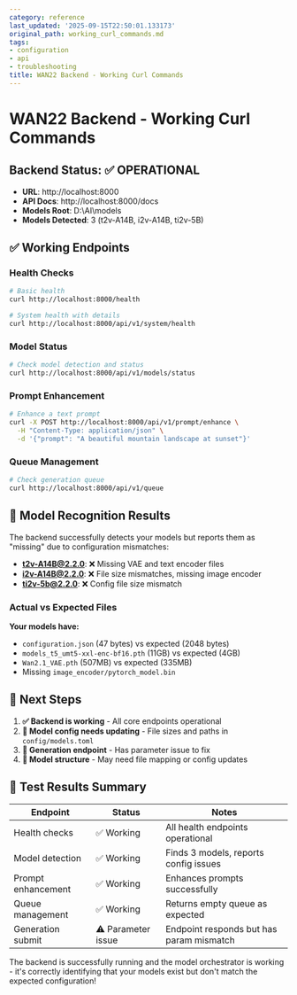 ```yaml
---
category: reference
last_updated: '2025-09-15T22:50:01.133173'
original_path: working_curl_commands.md
tags:
- configuration
- api
- troubleshooting
title: WAN22 Backend - Working Curl Commands
---
```


# WAN22 Backend - Working Curl Commands

## Backend Status: ✅ OPERATIONAL

- **URL**: http://localhost:8000
- **API Docs**: http://localhost:8000/docs
- **Models Root**: D:\AI\models
- **Models Detected**: 3 (t2v-A14B, i2v-A14B, ti2v-5B)

## ✅ Working Endpoints

### Health Checks

```bash
# Basic health
curl http://localhost:8000/health

# System health with details
curl http://localhost:8000/api/v1/system/health
```

### Model Status

```bash
# Check model detection and status
curl http://localhost:8000/api/v1/models/status
```

### Prompt Enhancement

```bash
# Enhance a text prompt
curl -X POST http://localhost:8000/api/v1/prompt/enhance \
  -H "Content-Type: application/json" \
  -d '{"prompt": "A beautiful mountain landscape at sunset"}'
```

### Queue Management

```bash
# Check generation queue
curl http://localhost:8000/api/v1/queue
```

## 🔧 Model Recognition Results

The backend successfully detects your models but reports them as "missing" due to configuration mismatches:

- **t2v-A14B@2.2.0**: ❌ Missing VAE and text encoder files
- **i2v-A14B@2.2.0**: ❌ File size mismatches, missing image encoder
- **ti2v-5b@2.2.0**: ❌ Config file size mismatch

### Actual vs Expected Files

**Your models have:**

- `configuration.json` (47 bytes) vs expected (2048 bytes)
- `models_t5_umt5-xxl-enc-bf16.pth` (11GB) vs expected (4GB)
- `Wan2.1_VAE.pth` (507MB) vs expected (335MB)
- Missing `image_encoder/pytorch_model.bin`

## 🎯 Next Steps

1. **✅ Backend is working** - All core endpoints operational
2. **🔧 Model config needs updating** - File sizes and paths in `config/models.toml`
3. **🐛 Generation endpoint** - Has parameter issue to fix
4. **📁 Model structure** - May need file mapping or config updates

## 🧪 Test Results Summary

| Endpoint           | Status             | Notes                                    |
| ------------------ | ------------------ | ---------------------------------------- |
| Health checks      | ✅ Working         | All health endpoints operational         |
| Model detection    | ✅ Working         | Finds 3 models, reports config issues    |
| Prompt enhancement | ✅ Working         | Enhances prompts successfully            |
| Queue management   | ✅ Working         | Returns empty queue as expected          |
| Generation submit  | ⚠️ Parameter issue | Endpoint responds but has param mismatch |

The backend is successfully running and the model orchestrator is working - it's correctly identifying that your models exist but don't match the expected configuration!
